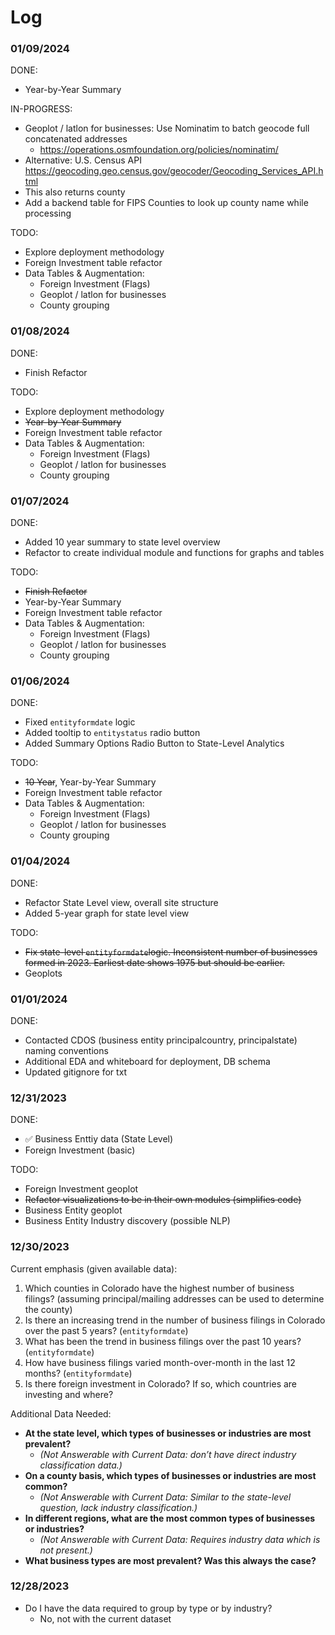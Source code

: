 # Log

### 01/09/2024
DONE:
- Year-by-Year Summary

IN-PROGRESS:
- Geoplot / latlon for businesses: Use Nominatim to batch geocode full concatenated addresses
  - https://operations.osmfoundation.org/policies/nominatim/
-  Alternative: U.S. Census API https://geocoding.geo.census.gov/geocoder/Geocoding_Services_API.html
  - This also returns county
- Add a backend table for FIPS Counties to look up county name while processing

TODO:
- Explore deployment methodology
- Foreign Investment table refactor
- Data Tables & Augmentation:
  - Foreign Investment (Flags)
  - Geoplot / latlon for businesses
  - County grouping

### 01/08/2024
DONE:
- Finish Refactor

TODO:
- Explore deployment methodology
- ~~Year-by-Year Summary~~
- Foreign Investment table refactor
- Data Tables & Augmentation:
  - Foreign Investment (Flags)
  - Geoplot / latlon for businesses
  - County grouping

### 01/07/2024
DONE:
- Added 10 year summary to state level overview
- Refactor to create individual module and functions for graphs and tables

TODO:
- ~~Finish Refactor~~
- Year-by-Year Summary
- Foreign Investment table refactor
- Data Tables & Augmentation:
  - Foreign Investment (Flags)
  - Geoplot / latlon for businesses
  - County grouping



### 01/06/2024
DONE: 
- Fixed `entityformdate` logic
- Added tooltip to `entitystatus` radio button
- Added Summary Options Radio Button to State-Level Analytics

TODO:
- ~~10 Year~~, Year-by-Year Summary
- Foreign Investment table refactor
- Data Tables & Augmentation:
  - Foreign Investment (Flags)
  - Geoplot / latlon for businesses
  - County grouping


### 01/04/2024
DONE:
- Refactor State Level view, overall site structure
- Added 5-year graph for state level view

TODO:
- ~~Fix state-level `entityformdate`logic. Inconsistent number of businesses formed in 2023. Earliest date shows 1975 but should be earlier.~~
- Geoplots


### 01/01/2024
DONE:
- Contacted CDOS (business entity principalcountry, principalstate) naming conventions
- Additional EDA and whiteboard for deployment, DB schema
- Updated gitignore for txt

### 12/31/2023 

DONE:
- ✅ Business Enttiy data (State Level)
- Foreign Investment (basic)

TODO: 
- Foreign Investment geoplot
- ~~Refactor visualizations to be in their own modules (simplifies code)~~
- Business Entity geoplot
- Business Entity Industry discovery (possible NLP)

### 12/30/2023
Current emphasis (given available data):
1. Which counties in Colorado have the highest number of business filings?
    (assuming principal/mailing addresses can be used to determine the county)
2. Is there an increasing trend in the number of business filings in Colorado over the past 5 years?
(`entityformdate`)
3. What has been the trend in business filings over the past 10 years? (`entityformdate`)
4. How have business filings varied month-over-month in the last 12 months? (`entityformdate`)
5. Is there foreign investment in Colorado? If so, which countries are investing and where?

Additional Data Needed:
- **At the state level, which types of businesses or industries are most prevalent?**
  - *(Not Answerable with Current Data: don’t have direct industry classification data.)*
- **On a county basis, which types of businesses or industries are most common?**
  - *(Not Answerable with Current Data: Similar to the state-level question, lack industry classification.)*
- **In different regions, what are the most common types of businesses or industries?**
  - *(Not Answerable with Current Data: Requires industry data which is not present.)*
- **What business types are most prevalent? Was this always the case?**

### 12/28/2023
- Do I have the data required to group by type or by industry? 
    - No, not with the current dataset



